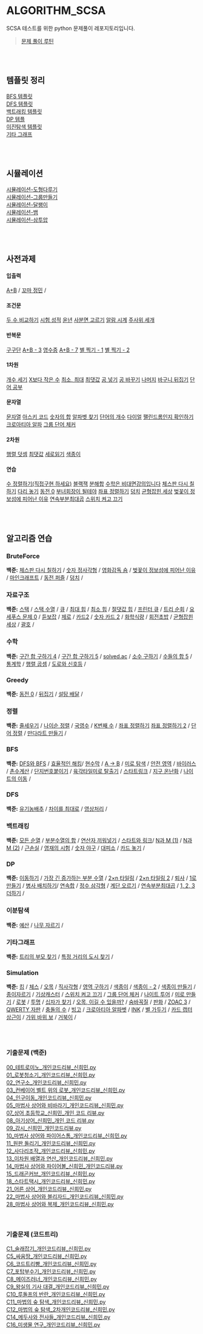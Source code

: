 # ALGORITHM_SCSA
SCSA 테스트를 위한 python 문제풀이 레포지토리입니다. 

> [문제 풀이 루틴](https://github.com/Vida0822/ALGORITHM_SCSA/wiki/%EB%AC%B8%EC%A0%9C-%ED%92%80%EC%9D%B4-%EB%A3%A8%ED%8B%B4-(%EC%8B%9C%EB%AE%AC%EB%A0%88%EC%9D%B4%EC%85%98)) 

<br><br> 

## 템플릿 정리 
[BFS 템플릿](https://github.com/Vida0822/ALGORITHM_SCSA/wiki/%5B%EC%9C%A0%ED%98%95%5D-BFS-%ED%83%AC%ED%94%8C%EB%A6%BF)   <br> 
[DFS 템플릿](https://github.com/Vida0822/ALGORITHM_SCSA/wiki/%5B%EC%9C%A0%ED%98%95%5D-DFS-%ED%85%9C%ED%94%8C%EB%A6%BF-(Recursive-Stack))   <br>
[백트래킹 템플릿](https://github.com/Vida0822/ALGORITHM_SCSA/wiki/%5B%EC%9C%A0%ED%98%95%5D-%EB%B0%B1%ED%8A%B8%EB%9E%98%ED%82%B9-(Back%E2%80%90Tracking)) <br>
[DP 템플](https://github.com/Vida0822/ALGORITHM_SCSA/wiki/%5B%EC%9C%A0%ED%98%95%5D-DP-%ED%83%AC%ED%94%8C%EB%A6%BF) <br>
[이진탐색 템플릿](https://github.com/Vida0822/ALGORITHM_SCSA/wiki/%5B%EC%9C%A0%ED%98%95%5D-%EC%9D%B4%EC%A7%84%ED%83%90%EC%83%89-%ED%85%9C%ED%94%8C%EB%A6%BF) <br>
[기타 그래프](https://github.com/Vida0822/ALGORITHM_SCSA/wiki/%5B%EC%9C%A0%ED%98%95%5D-%EA%B8%B0%ED%83%80-%EA%B7%B8%EB%9E%98%ED%94%84)  <br> 

<br><br> 

## 시뮬레이션 
[시뮬레이션-도형다루기](https://github.com/Vida0822/ALGORITHM_SCSA/wiki/%5B%EC%9C%A0%ED%98%95%5D-%EB%8F%84%ED%98%95-%EB%8B%A4%EB%A3%A8%EA%B8%B0) <br> 
[시뮬레이션-그룹만들기](https://github.com/Vida0822/ALGORITHM_SCSA/wiki/%5B%EC%8B%9C%EB%AE%AC%EB%A0%88%EC%9D%B4%EC%85%98%5D-%EA%B7%B8%EB%A3%B9-%EB%A7%8C%EB%93%A4%EA%B8%B0) <br>
[시뮬레이션-달팽이](https://github.com/Vida0822/ALGORITHM_SCSA/wiki/%5B%EC%8B%9C%EB%AE%AC%EB%A0%88%EC%9D%B4%EC%85%98%5D-%EB%8B%AC%ED%8C%BD%EC%9D%B4)  <br>
[시뮬레이션-뱀](https://github.com/Vida0822/ALGORITHM_SCSA/wiki/%5B%EC%8B%9C%EB%AE%AC%EB%A0%88%EC%9D%B4%EC%85%98%5D-%EB%B1%80)  <br>
[시뮬레이션-삼투압](https://github.com/Vida0822/ALGORITHM_SCSA/wiki/%5B%EC%8B%9C%EB%AE%AC%EB%A0%88%EC%9D%B4%EC%85%98%5D-%EC%82%BC%ED%88%AC%EC%95%95) <br>

<br><br> 


## 사전과제
#### 입출력
[A+B](https://github.com/Vida0822/Programmers/tree/main/백준/Bronze/1000. A＋B) / 
[꼬마 정민](https://github.com/Vida0822/Programmers/tree/main/백준/Bronze/11382. 꼬마 정민) / 
 

#### 조건문
[두 수 비교하기](https://github.com/Vida0822/Programmers/tree/main/백준/Bronze/1330. 두 수 비교하기)
 [시험 성적](https://github.com/Vida0822/Programmers/tree/main/백준/Bronze/9498. 시험 성적)
[윤년](https://github.com/Vida0822/Programmers/tree/main/백준/Bronze/2753. 윤년)
[사분면 고르기](https://github.com/Vida0822/Programmers/tree/main/백준/Bronze/14681. 사분면 고르기)
[알람 시계](https://github.com/Vida0822/Programmers/tree/main/백준/Bronze/2884. 알람 시계)
 [주사위 세개](https://github.com/Vida0822/Programmers/tree/main/백준/Bronze/2480. 주사위 세개)
  
#### 반복문
[구구단](https://github.com/Vida0822/Programmers/tree/main/백준/Bronze/2739. 구구단)
 [A+B - 3](https://github.com/Vida0822/Programmers/tree/main/백준/Bronze/10950. A＋B － 3)
 [영수증](https://github.com/Vida0822/Programmers/tree/main/백준/Bronze/25304. 영수증)
 [A+B - 7](https://github.com/Vida0822/Programmers/tree/main/백준/Bronze/11021. A＋B － 7)
 [별 찍기 - 1](https://github.com/Vida0822/Programmers/tree/main/백준/Bronze/2438. 별 찍기 － 1)
 [별 찍기 - 2](https://github.com/Vida0822/Programmers/tree/main/백준/Bronze/2439. 별 찍기 － 2)
  
 
#### 1차원 
[개수 세기](https://github.com/Vida0822/Programmers/tree/main/백준/Bronze/10807. 개수 세기)
 [X보다 작은 수](https://github.com/Vida0822/Programmers/tree/main/백준/Bronze/10871. X보다 작은 수)
 [최소, 최대](https://github.com/Vida0822/Programmers/tree/main/백준/Bronze/10818. 최소， 최대)
 [최댓값](https://github.com/Vida0822/Programmers/tree/main/백준/Bronze/2562. 최댓값)
 [공 넣기](https://github.com/Vida0822/Programmers/tree/main/백준/Bronze/10810. 공 넣기)
 [공 바꾸기](https://github.com/Vida0822/Programmers/tree/main/백준/Bronze/10813. 공 바꾸기)
 [나머지](https://github.com/Vida0822/Programmers/tree/main/백준/Bronze/3052. 나머지)
 [바구니 뒤집기](https://github.com/Vida0822/Programmers/tree/main/백준/Bronze/10811. 바구니 뒤집기)
 [단어 공부](https://github.com/Vida0822/Programmers/tree/main/백준/Bronze/1157. 단어 공부)
  
 
#### 문자열
[문자열](https://github.com/Vida0822/Programmers/tree/main/백준/Bronze/9086. 문자열)
 [아스키 코드](https://github.com/Vida0822/Programmers/tree/main/백준/Bronze/11654. 아스키 코드)
 [숫자의 합](https://github.com/Vida0822/Programmers/tree/main/백준/Bronze/11720. 숫자의 합)
 [알파벳 찾기](https://github.com/Vida0822/Programmers/tree/main/백준/Bronze/10809. 알파벳 찾기)
 [단어의 개수](https://github.com/Vida0822/Programmers/tree/main/백준/Bronze/1152. 단어의 개수)
 [다이얼](https://github.com/Vida0822/Programmers/tree/main/백준/Bronze/5622. 다이얼)
 [팰린드롬인지 확인하기](https://github.com/Vida0822/Programmers/tree/main/백준/Bronze/10988. 팰린드롬인지 확인하기)
 [크로아티아 알파](https://github.com/Vida0822/Programmers/tree/main/백준/Silver/2941. 크로아티아 알파벳)
 [그룹 단어 체커](https://github.com/Vida0822/Programmers/tree/main/백준/Silver/1316. 그룹 단어 체커)
  
 
#### 2차원
[행렬 덧셈](https://github.com/Vida0822/Programmers/tree/main/백준/Bronze/2738. 행렬 덧셈)
 [최댓값](https://github.com/Vida0822/Programmers/tree/main/백준/Bronze/2566. 최댓값)
 [세로읽기](https://github.com/Vida0822/Programmers/tree/main/백준/Bronze/10798. 세로읽기)
 [색종이](https://github.com/Vida0822/Programmers/tree/main/백준/Silver/2563. 색종이)
 

#### 연습
[수 정렬하기(직접구현 하세요)](https://github.com/Vida0822/Programmers/tree/main/백준/Bronze/2750. 수 정렬하기)
 [블랙잭](https://github.com/Vida0822/Programmers/tree/main/백준/Bronze/2798. 블랙잭)
 [분해합](https://github.com/Vida0822/Programmers/tree/main/백준/Bronze/2231. 분해합)
 [수학은 비대면강의입니다](https://github.com/Vida0822/Programmers/tree/main/백준/Bronze/19532. 수학은 비대면강의입니다)
 [체스판 다시 칠하기](https://github.com/Vida0822/Programmers/tree/main/백준/Silver/1018. 체스판 다시 칠하기)
 [다리 놓기](https://github.com/Vida0822/Programmers/tree/main/백준/Silver/1010. 다리 놓기)
 [동전 0](https://github.com/Vida0822/Programmers/tree/main/백준/Silver/11047. 동전 0)
 [부녀회장이 될테야](https://github.com/Vida0822/Programmers/tree/main/백준/Bronze/2775. 부녀회장이 될테야)
 [좌표 정렬하기](https://github.com/Vida0822/Programmers/tree/main/백준/Silver/11650. 좌표 정렬하기)
 [덩치](https://github.com/Vida0822/Programmers/tree/main/백준/Silver/7568. 덩치)
 [균형잡힌 세상](https://github.com/Vida0822/Programmers/tree/main/백준/Silver/4949. 균형잡힌 세상)
 [벚꽃이 정보섬에 피어난 이유](https://github.com/Vida0822/Programmers/tree/main/백준/Silver/17127. 벚꽃이 정보섬에 피어난 이유)
 [연속부분최대곱](https://github.com/Vida0822/Programmers/tree/main/백준/Silver/2670. 연속부분최대곱) 
 [스위치 켜고 끄기](https://github.com/Vida0822/Programmers/tree/main/백준/Silver/1244. 스위치 켜고 끄기)
 

<br><br> 

## 알고리즘 연습
### BruteForce 
**백준:**
[체스판 다시 칠하기](https://github.com/Vida0822/Programmers/tree/8f7bb437bc8f3c3e6e1e028b65727e3101f35347/%EB%B0%B1%EC%A4%80/Silver/1018.%E2%80%85%EC%B2%B4%EC%8A%A4%ED%8C%90%E2%80%85%EB%8B%A4%EC%8B%9C%E2%80%85%EC%B9%A0%ED%95%98%EA%B8%B0) / 
[숫자 정사각형](https://github.com/Vida0822/Programmers/tree/8f7bb437bc8f3c3e6e1e028b65727e3101f35347/%EB%B0%B1%EC%A4%80/Silver/1051.%E2%80%85%EC%88%AB%EC%9E%90%E2%80%85%EC%A0%95%EC%82%AC%EA%B0%81%ED%98%95) / 
[영화감독 숌](https://github.com/Vida0822/Programmers/tree/8f7bb437bc8f3c3e6e1e028b65727e3101f35347/%EB%B0%B1%EC%A4%80/Silver/1436.%E2%80%85%EC%98%81%ED%99%94%EA%B0%90%EB%8F%85%E2%80%85%EC%88%8C) / 
[벚꽃이 정보섬에 피어난 이유](https://github.com/Vida0822/Programmers/tree/8f7bb437bc8f3c3e6e1e028b65727e3101f35347/%EB%B0%B1%EC%A4%80/Silver/17127.%E2%80%85%EB%B2%9A%EA%BD%83%EC%9D%B4%E2%80%85%EC%A0%95%EB%B3%B4%EC%84%AC%EC%97%90%E2%80%85%ED%94%BC%EC%96%B4%EB%82%9C%E2%80%85%EC%9D%B4%EC%9C%A0) / 
[마인크래프트](https://github.com/Vida0822/Programmers/blob/8f7bb437bc8f3c3e6e1e028b65727e3101f35347/%EB%B0%B1%EC%A4%80/Silver/18111.%E2%80%85%EB%A7%88%EC%9D%B8%ED%81%AC%EB%9E%98%ED%94%84%ED%8A%B8/%EB%A7%88%EC%9D%B8%ED%81%AC%EB%9E%98%ED%94%84%ED%8A%B8.py) / 
[동전 퍼즐](https://github.com/Vida0822/Programmers/tree/8f7bb437bc8f3c3e6e1e028b65727e3101f35347/%EB%B0%B1%EC%A4%80/Silver/27921.%E2%80%85%EB%8F%99%EC%A0%84%E2%80%85%ED%8D%BC%EC%A6%90) / 
[덩치](https://github.com/Vida0822/Programmers/tree/8f7bb437bc8f3c3e6e1e028b65727e3101f35347/%EB%B0%B1%EC%A4%80/Silver/7568.%E2%80%85%EB%8D%A9%EC%B9%98) / 



### 자료구조 
**백준:**
[스택](https://github.com/Vida0822/Programmers/tree/8f7bb437bc8f3c3e6e1e028b65727e3101f35347/%EB%B0%B1%EC%A4%80/Silver/10828.%E2%80%85%EC%8A%A4%ED%83%9D) / 
[스택 수열](https://github.com/Vida0822/Programmers/tree/8f7bb437bc8f3c3e6e1e028b65727e3101f35347/%EB%B0%B1%EC%A4%80/Silver/1874.%E2%80%85%EC%8A%A4%ED%83%9D%E2%80%85%EC%88%98%EC%97%B4) / 
[큐](https://github.com/Vida0822/Programmers/tree/8f7bb437bc8f3c3e6e1e028b65727e3101f35347/%EB%B0%B1%EC%A4%80/Silver/10845.%E2%80%85%ED%81%90) / 
[최대 힙](https://github.com/Vida0822/Programmers/tree/8f7bb437bc8f3c3e6e1e028b65727e3101f35347/%EB%B0%B1%EC%A4%80/Silver/11279.%E2%80%85%EC%B5%9C%EB%8C%80%E2%80%85%ED%9E%99) / 
[최소 힙](https://github.com/Vida0822/Programmers/tree/8f7bb437bc8f3c3e6e1e028b65727e3101f35347/%EB%B0%B1%EC%A4%80/Silver/1927.%E2%80%85%EC%B5%9C%EC%86%8C%E2%80%85%ED%9E%99) / 
[절댓값 힙](https://github.com/Vida0822/Programmers/tree/8f7bb437bc8f3c3e6e1e028b65727e3101f35347/%EB%B0%B1%EC%A4%80/Silver/11286.%E2%80%85%EC%A0%88%EB%8C%93%EA%B0%92%E2%80%85%ED%9E%99) / 
[프린터 큐](https://github.com/Vida0822/Programmers/tree/8f7bb437bc8f3c3e6e1e028b65727e3101f35347/%EB%B0%B1%EC%A4%80/Silver/1966.%E2%80%85%ED%94%84%EB%A6%B0%ED%84%B0%E2%80%85%ED%81%90) / 
[트리 순회](https://github.com/Vida0822/Programmers/tree/8f7bb437bc8f3c3e6e1e028b65727e3101f35347/%EB%B0%B1%EC%A4%80/Silver/1991.%E2%80%85%ED%8A%B8%EB%A6%AC%E2%80%85%EC%88%9C%ED%9A%8C) / 
[요세푸스 문제 0](https://github.com/Vida0822/Programmers/tree/8f7bb437bc8f3c3e6e1e028b65727e3101f35347/%EB%B0%B1%EC%A4%80/Silver/11866.%E2%80%85%EC%9A%94%EC%84%B8%ED%91%B8%EC%8A%A4%E2%80%85%EB%AC%B8%EC%A0%9C%E2%80%850) / 
[듣보잡](https://github.com/Vida0822/Programmers/tree/8f7bb437bc8f3c3e6e1e028b65727e3101f35347/%EB%B0%B1%EC%A4%80/Silver/1764.%E2%80%85%EB%93%A3%EB%B3%B4%EC%9E%A1) / 
[제로](https://github.com/Vida0822/Programmers/tree/8f7bb437bc8f3c3e6e1e028b65727e3101f35347/%EB%B0%B1%EC%A4%80/Silver/10773.%E2%80%85%EC%A0%9C%EB%A1%9C) / 
[카드2](https://github.com/Vida0822/Programmers/tree/8f7bb437bc8f3c3e6e1e028b65727e3101f35347/%EB%B0%B1%EC%A4%80/Silver/2164.%E2%80%85%EC%B9%B4%EB%93%9C2) / 
[숫자 카드 2](https://github.com/Vida0822/Programmers/tree/8f7bb437bc8f3c3e6e1e028b65727e3101f35347/%EB%B0%B1%EC%A4%80/Silver/10816.%E2%80%85%EC%88%AB%EC%9E%90%E2%80%85%EC%B9%B4%EB%93%9C%E2%80%852) / 
[화학식량](https://github.com/Vida0822/Programmers/tree/8f7bb437bc8f3c3e6e1e028b65727e3101f35347/%EB%B0%B1%EC%A4%80/Silver/2257.%E2%80%85%ED%99%94%ED%95%99%EC%8B%9D%EB%9F%89) / 
[회전초밥](https://github.com/Vida0822/Programmers/tree/8f7bb437bc8f3c3e6e1e028b65727e3101f35347/%EB%B0%B1%EC%A4%80/Silver/28107.%E2%80%85%ED%9A%8C%EC%A0%84%EC%B4%88%EB%B0%A5) / 
[균형잡힌 세상](https://github.com/Vida0822/Programmers/tree/8f7bb437bc8f3c3e6e1e028b65727e3101f35347/%EB%B0%B1%EC%A4%80/Silver/4949.%E2%80%85%EA%B7%A0%ED%98%95%EC%9E%A1%ED%9E%8C%E2%80%85%EC%84%B8%EC%83%81) / 
[괄호](https://github.com/Vida0822/Programmers/tree/8f7bb437bc8f3c3e6e1e028b65727e3101f35347/%EB%B0%B1%EC%A4%80/Silver/9012.%E2%80%85%EA%B4%84%ED%98%B8) / 




### 수학
**백준:**
[구간 합 구하기 4](https://github.com/Vida0822/Programmers/tree/8f7bb437bc8f3c3e6e1e028b65727e3101f35347/%EB%B0%B1%EC%A4%80/Silver/11659.%E2%80%85%EA%B5%AC%EA%B0%84%E2%80%85%ED%95%A9%E2%80%85%EA%B5%AC%ED%95%98%EA%B8%B0%E2%80%854) / 
[구간 합 구하기 5](https://github.com/Vida0822/Programmers/tree/8f7bb437bc8f3c3e6e1e028b65727e3101f35347/%EB%B0%B1%EC%A4%80/Silver/11660.%E2%80%85%EA%B5%AC%EA%B0%84%E2%80%85%ED%95%A9%E2%80%85%EA%B5%AC%ED%95%98%EA%B8%B0%E2%80%855) / 
[solved.ac](https://github.com/Vida0822/Programmers/tree/8f7bb437bc8f3c3e6e1e028b65727e3101f35347/%EB%B0%B1%EC%A4%80/Silver/18110.%E2%80%85solved%EF%BC%8Eac) / 
[소수 구하기](https://github.com/Vida0822/Programmers/tree/8f7bb437bc8f3c3e6e1e028b65727e3101f35347/%EB%B0%B1%EC%A4%80/Silver/1929.%E2%80%85%EC%86%8C%EC%88%98%E2%80%85%EA%B5%AC%ED%95%98%EA%B8%B0) / 
[수들의 합 5](https://github.com/Vida0822/Programmers/tree/8f7bb437bc8f3c3e6e1e028b65727e3101f35347/%EB%B0%B1%EC%A4%80/Silver/2018.%E2%80%85%EC%88%98%EB%93%A4%EC%9D%98%E2%80%85%ED%95%A9%E2%80%855) / 
[통계학](https://github.com/Vida0822/Programmers/tree/8f7bb437bc8f3c3e6e1e028b65727e3101f35347/%EB%B0%B1%EC%A4%80/Silver/2108.%E2%80%85%ED%86%B5%EA%B3%84%ED%95%99) / 
[행렬 곱셈](https://github.com/Vida0822/Programmers/tree/8f7bb437bc8f3c3e6e1e028b65727e3101f35347/%EB%B0%B1%EC%A4%80/Silver/2740.%E2%80%85%ED%96%89%EB%A0%AC%E2%80%85%EA%B3%B1%EC%85%88) / 
[도로와 신호등](https://github.com/Vida0822/Programmers/tree/8f7bb437bc8f3c3e6e1e028b65727e3101f35347/%EB%B0%B1%EC%A4%80/Silver/2980.%E2%80%85%EB%8F%84%EB%A1%9C%EC%99%80%E2%80%85%EC%8B%A0%ED%98%B8%EB%93%B1) / 


### Greedy 
**백준:**
[동전 0](https://github.com/Vida0822/Programmers/tree/8f7bb437bc8f3c3e6e1e028b65727e3101f35347/%EB%B0%B1%EC%A4%80/Silver/11047.%E2%80%85%EB%8F%99%EC%A0%84%E2%80%850) / 
[뒤집기](https://github.com/Vida0822/Programmers/tree/8f7bb437bc8f3c3e6e1e028b65727e3101f35347/%EB%B0%B1%EC%A4%80/Silver/1439.%E2%80%85%EB%92%A4%EC%A7%91%EA%B8%B0) / 
[설탕 배달](https://github.com/Vida0822/Programmers/tree/8f7bb437bc8f3c3e6e1e028b65727e3101f35347/%EB%B0%B1%EC%A4%80/Silver/2839.%E2%80%85%EC%84%A4%ED%83%95%E2%80%85%EB%B0%B0%EB%8B%AC) / 



### 정렬
**백준:**
[줄세우기](https://github.com/Vida0822/Programmers/tree/8f7bb437bc8f3c3e6e1e028b65727e3101f35347/%EB%B0%B1%EC%A4%80/Silver/10431.%E2%80%85%EC%A4%84%EC%84%B8%EC%9A%B0%EA%B8%B0) / 
[나이순 정렬](https://github.com/Vida0822/Programmers/tree/8f7bb437bc8f3c3e6e1e028b65727e3101f35347/%EB%B0%B1%EC%A4%80/Silver/10814.%E2%80%85%EB%82%98%EC%9D%B4%EC%88%9C%E2%80%85%EC%A0%95%EB%A0%AC) / 
[국영수](https://github.com/Vida0822/Programmers/tree/8f7bb437bc8f3c3e6e1e028b65727e3101f35347/%EB%B0%B1%EC%A4%80/Silver/10825.%E2%80%85%EA%B5%AD%EC%98%81%EC%88%98) / 
[K번째 수](https://github.com/Vida0822/Programmers/tree/8f7bb437bc8f3c3e6e1e028b65727e3101f35347/%EB%B0%B1%EC%A4%80/Silver/11004.%E2%80%85K%EB%B2%88%EC%A7%B8%E2%80%85%EC%88%98) / 
[좌표 정렬하기](https://github.com/Vida0822/Programmers/tree/8f7bb437bc8f3c3e6e1e028b65727e3101f35347/%EB%B0%B1%EC%A4%80/Silver/11650.%E2%80%85%EC%A2%8C%ED%91%9C%E2%80%85%EC%A0%95%EB%A0%AC%ED%95%98%EA%B8%B0)
[좌표 정렬하기 2](https://github.com/Vida0822/Programmers/tree/8f7bb437bc8f3c3e6e1e028b65727e3101f35347/%EB%B0%B1%EC%A4%80/Silver/11651.%E2%80%85%EC%A2%8C%ED%91%9C%E2%80%85%EC%A0%95%EB%A0%AC%ED%95%98%EA%B8%B0%E2%80%852) / 
[단어 정렬](https://github.com/Vida0822/Programmers/tree/8f7bb437bc8f3c3e6e1e028b65727e3101f35347/%EB%B0%B1%EC%A4%80/Silver/1181.%E2%80%85%EB%8B%A8%EC%96%B4%E2%80%85%EC%A0%95%EB%A0%AC) / 
[만다라트 만들기](https://github.com/Vida0822/Programmers/tree/8f7bb437bc8f3c3e6e1e028b65727e3101f35347/%EB%B0%B1%EC%A4%80/Silver/27495.%E2%80%85%EB%A7%8C%EB%8B%A4%EB%9D%BC%ED%8A%B8%E2%80%85%EB%A7%8C%EB%93%A4%EA%B8%B0) / 



### BFS 
**백준:**
[DFS와 BFS](https://github.com/Vida0822/Programmers/tree/8f7bb437bc8f3c3e6e1e028b65727e3101f35347/%EB%B0%B1%EC%A4%80/Silver/1260.%E2%80%85DFS%EC%99%80%E2%80%85BFS) / 
[효율적인 해킹](https://github.com/Vida0822/Programmers/tree/8f7bb437bc8f3c3e6e1e028b65727e3101f35347/%EB%B0%B1%EC%A4%80/Silver/1325.%E2%80%85%ED%9A%A8%EC%9C%A8%EC%A0%81%EC%9D%B8%E2%80%85%ED%95%B4%ED%82%B9)/
[현수막](https://github.com/Vida0822/Programmers/blob/8f7bb437bc8f3c3e6e1e028b65727e3101f35347/%EB%B0%B1%EC%A4%80/Silver/14716.%E2%80%85%ED%98%84%EC%88%98%EB%A7%89/%ED%98%84%EC%88%98%EB%A7%89.py) / 
[A → B](https://github.com/Vida0822/Programmers/tree/8f7bb437bc8f3c3e6e1e028b65727e3101f35347/%EB%B0%B1%EC%A4%80/Silver/16953.%E2%80%85A%E2%80%85%E2%86%92%E2%80%85B) / 
[미로 탐색](https://github.com/Vida0822/Programmers/tree/8f7bb437bc8f3c3e6e1e028b65727e3101f35347/%EB%B0%B1%EC%A4%80/Silver/2178.%E2%80%85%EB%AF%B8%EB%A1%9C%E2%80%85%ED%83%90%EC%83%89) / 
[안전 영역](https://github.com/Vida0822/Programmers/tree/8f7bb437bc8f3c3e6e1e028b65727e3101f35347/%EB%B0%B1%EC%A4%80/Silver/2468.%E2%80%85%EC%95%88%EC%A0%84%E2%80%85%EC%98%81%EC%97%AD) / 
[바이러스](https://github.com/Vida0822/Programmers/tree/8f7bb437bc8f3c3e6e1e028b65727e3101f35347/%EB%B0%B1%EC%A4%80/Silver/2606.%E2%80%85%EB%B0%94%EC%9D%B4%EB%9F%AC%EC%8A%A4) / 
[촌수계산](https://github.com/Vida0822/Programmers/tree/8f7bb437bc8f3c3e6e1e028b65727e3101f35347/%EB%B0%B1%EC%A4%80/Silver/2644.%E2%80%85%EC%B4%8C%EC%88%98%EA%B3%84%EC%82%B0) / 
[단지번호붙이기](https://github.com/Vida0822/Programmers/tree/8f7bb437bc8f3c3e6e1e028b65727e3101f35347/%EB%B0%B1%EC%A4%80/Silver/2667.%E2%80%85%EB%8B%A8%EC%A7%80%EB%B2%88%ED%98%B8%EB%B6%99%EC%9D%B4%EA%B8%B0) / 
[육각타일미로 탈출기](https://github.com/Vida0822/Programmers/blob/8f7bb437bc8f3c3e6e1e028b65727e3101f35347/%EB%B0%B1%EC%A4%80/Silver/31564.%E2%80%85%EC%9C%A1%EA%B0%81%ED%83%80%EC%9D%BC%EB%AF%B8%EB%A1%9C%E2%80%85%ED%83%88%EC%B6%9C%EA%B8%B0/%EC%9C%A1%EA%B0%81%ED%83%80%EC%9D%BC%EB%AF%B8%EB%A1%9C%E2%80%85%ED%83%88%EC%B6%9C%EA%B8%B0.py) / 
[스타트링크](https://github.com/Vida0822/Programmers/tree/8f7bb437bc8f3c3e6e1e028b65727e3101f35347/%EB%B0%B1%EC%A4%80/Silver/5014.%E2%80%85%EC%8A%A4%ED%83%80%ED%8A%B8%EB%A7%81%ED%81%AC) / 
[지구 온난화](https://github.com/Vida0822/Programmers/tree/8f7bb437bc8f3c3e6e1e028b65727e3101f35347/%EB%B0%B1%EC%A4%80/Silver/5212.%E2%80%85%EC%A7%80%EA%B5%AC%E2%80%85%EC%98%A8%EB%82%9C%ED%99%94) / 
[나이트의 이동](https://github.com/Vida0822/Programmers/tree/8f7bb437bc8f3c3e6e1e028b65727e3101f35347/%EB%B0%B1%EC%A4%80/Silver/7562.%E2%80%85%EB%82%98%EC%9D%B4%ED%8A%B8%EC%9D%98%E2%80%85%EC%9D%B4%EB%8F%99) / 



### DFS 
**백준:**
[유기농배추](https://github.com/Vida0822/Programmers/tree/8f7bb437bc8f3c3e6e1e028b65727e3101f35347/%EB%B0%B1%EC%A4%80/Silver/1012.%E2%80%85%EC%9C%A0%EA%B8%B0%EB%86%8D%E2%80%85%EB%B0%B0%EC%B6%94) / 
[차이를 최대로](https://github.com/Vida0822/Programmers/tree/8f7bb437bc8f3c3e6e1e028b65727e3101f35347/%EB%B0%B1%EC%A4%80/Silver/10819.%E2%80%85%EC%B0%A8%EC%9D%B4%EB%A5%BC%E2%80%85%EC%B5%9C%EB%8C%80%EB%A1%9C ) /
[영상처리](https://github.com/Vida0822/Programmers/tree/8f7bb437bc8f3c3e6e1e028b65727e3101f35347/%EB%B0%B1%EC%A4%80/Silver/21938.%E2%80%85%EC%98%81%EC%83%81%EC%B2%98%EB%A6%AC) / 


### 백트래킹 
**백준:**
[모든 순열](https://github.com/Vida0822/Programmers/tree/8f7bb437bc8f3c3e6e1e028b65727e3101f35347/%EB%B0%B1%EC%A4%80/Silver/10974.%E2%80%85%EB%AA%A8%EB%93%A0%E2%80%85%EC%88%9C%EC%97%B4) / 
[부분수열의 합](https://github.com/Vida0822/Programmers/tree/8f7bb437bc8f3c3e6e1e028b65727e3101f35347/%EB%B0%B1%EC%A4%80/Silver/1182.%E2%80%85%EB%B6%80%EB%B6%84%EC%88%98%EC%97%B4%EC%9D%98%E2%80%85%ED%95%A9) / 
[연산자 끼워넣기](https://github.com/Vida0822/Programmers/tree/8f7bb437bc8f3c3e6e1e028b65727e3101f35347/%EB%B0%B1%EC%A4%80/Silver/14888.%E2%80%85%EC%97%B0%EC%82%B0%EC%9E%90%E2%80%85%EB%81%BC%EC%9B%8C%EB%84%A3%EA%B8%B0) / 
[스타트와 링크](https://github.com/Vida0822/Programmers/tree/8f7bb437bc8f3c3e6e1e028b65727e3101f35347/%EB%B0%B1%EC%A4%80/Silver/14889.%E2%80%85%EC%8A%A4%ED%83%80%ED%8A%B8%EC%99%80%E2%80%85%EB%A7%81%ED%81%AC)/ 
[N과 M (1)](https://github.com/Vida0822/Programmers/tree/8f7bb437bc8f3c3e6e1e028b65727e3101f35347/%EB%B0%B1%EC%A4%80/Silver/15649.%E2%80%85N%EA%B3%BC%E2%80%85M%E2%80%85%EF%BC%881%EF%BC%89) / 
[N과 M (2)](https://github.com/Vida0822/Programmers/tree/8f7bb437bc8f3c3e6e1e028b65727e3101f35347/%EB%B0%B1%EC%A4%80/Silver/15650.%E2%80%85N%EA%B3%BC%E2%80%85M%E2%80%85%EF%BC%882%EF%BC%89) / 
[근손실](https://github.com/Vida0822/Programmers/tree/8f7bb437bc8f3c3e6e1e028b65727e3101f35347/%EB%B0%B1%EC%A4%80/Silver/18429.%E2%80%85%EA%B7%BC%EC%86%90%EC%8B%A4) / 
[영재의 시험](https://github.com/Vida0822/Programmers/tree/8f7bb437bc8f3c3e6e1e028b65727e3101f35347/%EB%B0%B1%EC%A4%80/Silver/19949.%E2%80%85%EC%98%81%EC%9E%AC%EC%9D%98%E2%80%85%EC%8B%9C%ED%97%98) / 
[숫자 야구](https://github.com/Vida0822/Programmers/tree/8f7bb437bc8f3c3e6e1e028b65727e3101f35347/%EB%B0%B1%EC%A4%80/Silver/2503.%E2%80%85%EC%88%AB%EC%9E%90%E2%80%85%EC%95%BC%EA%B5%AC) / 
[대피소](https://github.com/Vida0822/Programmers/tree/8f7bb437bc8f3c3e6e1e028b65727e3101f35347/%EB%B0%B1%EC%A4%80/Silver/28215.%E2%80%85%EB%8C%80%ED%94%BC%EC%86%8C) / 
[카드 놓기](https://github.com/Vida0822/Programmers/tree/8f7bb437bc8f3c3e6e1e028b65727e3101f35347/%EB%B0%B1%EC%A4%80/Silver/5568.%E2%80%85%EC%B9%B4%EB%93%9C%E2%80%85%EB%86%93%EA%B8%B0) / 




### DP 
**백준:**
[이동하기](https://github.com/Vida0822/Programmers/tree/8f7bb437bc8f3c3e6e1e028b65727e3101f35347/%EB%B0%B1%EC%A4%80/Silver/11048.%E2%80%85%EC%9D%B4%EB%8F%99%ED%95%98%EA%B8%B0) / 
[가장 긴 증가하는 부분 수열](https://github.com/Vida0822/Programmers/tree/8f7bb437bc8f3c3e6e1e028b65727e3101f35347/%EB%B0%B1%EC%A4%80/Silver/11053.%E2%80%85%EA%B0%80%EC%9E%A5%E2%80%85%EA%B8%B4%E2%80%85%EC%A6%9D%EA%B0%80%ED%95%98%EB%8A%94%E2%80%85%EB%B6%80%EB%B6%84%E2%80%85%EC%88%98%EC%97%B4) / 
[2×n 타일링](https://github.com/Vida0822/Programmers/tree/8f7bb437bc8f3c3e6e1e028b65727e3101f35347/%EB%B0%B1%EC%A4%80/Silver/11726.%E2%80%852%C3%97n%E2%80%85%ED%83%80%EC%9D%BC%EB%A7%81) / 
[2×n 타일링 2](https://github.com/Vida0822/Programmers/tree/8f7bb437bc8f3c3e6e1e028b65727e3101f35347/%EB%B0%B1%EC%A4%80/Silver/11727.%E2%80%852%C3%97n%E2%80%85%ED%83%80%EC%9D%BC%EB%A7%81%E2%80%852) / 
[퇴사](https://github.com/Vida0822/Programmers/tree/8f7bb437bc8f3c3e6e1e028b65727e3101f35347/%EB%B0%B1%EC%A4%80/Silver/14501.%E2%80%85%ED%87%B4%EC%82%AC) / 
[1로 만들기](https://github.com/Vida0822/Programmers/tree/8f7bb437bc8f3c3e6e1e028b65727e3101f35347/%EB%B0%B1%EC%A4%80/Silver/1463.%E2%80%851%EB%A1%9C%E2%80%85%EB%A7%8C%EB%93%A4%EA%B8%B0) / 
[병사 배치하기](https://github.com/Vida0822/Programmers/tree/8f7bb437bc8f3c3e6e1e028b65727e3101f35347/%EB%B0%B1%EC%A4%80/Silver/18353.%E2%80%85%EB%B3%91%EC%82%AC%E2%80%85%EB%B0%B0%EC%B9%98%ED%95%98%EA%B8%B0)/ 
[연속합](https://github.com/Vida0822/Programmers/tree/8f7bb437bc8f3c3e6e1e028b65727e3101f35347/%EB%B0%B1%EC%A4%80/Silver/1912.%E2%80%85%EC%97%B0%EC%86%8D%ED%95%A9) / 
[정수 삼각형](https://github.com/Vida0822/Programmers/tree/8f7bb437bc8f3c3e6e1e028b65727e3101f35347/%EB%B0%B1%EC%A4%80/Silver/1932.%E2%80%85%EC%A0%95%EC%88%98%E2%80%85%EC%82%BC%EA%B0%81%ED%98%95) / 
[계단 오르기](https://github.com/Vida0822/Programmers/tree/8f7bb437bc8f3c3e6e1e028b65727e3101f35347/%EB%B0%B1%EC%A4%80/Silver/2579.%E2%80%85%EA%B3%84%EB%8B%A8%E2%80%85%EC%98%A4%EB%A5%B4%EA%B8%B0) / 
[연속부분최대곱](https://github.com/Vida0822/Programmers/tree/8f7bb437bc8f3c3e6e1e028b65727e3101f35347/%EB%B0%B1%EC%A4%80/Silver/2670.%E2%80%85%EC%97%B0%EC%86%8D%EB%B6%80%EB%B6%84%EC%B5%9C%EB%8C%80%EA%B3%B1) / 
[1, 2, 3 더하기](https://github.com/Vida0822/Programmers/tree/8f7bb437bc8f3c3e6e1e028b65727e3101f35347/%EB%B0%B1%EC%A4%80/Silver/9095.%E2%80%851%EF%BC%8C%E2%80%852%EF%BC%8C%E2%80%853%E2%80%85%EB%8D%94%ED%95%98%EA%B8%B0) / 


### 이분탐색
**백준:**
[예산](https://github.com/Vida0822/Programmers/tree/8f7bb437bc8f3c3e6e1e028b65727e3101f35347/%EB%B0%B1%EC%A4%80/Silver/2512.%E2%80%85%EC%98%88%EC%82%B0) / 
[나무 자르기](https://github.com/Vida0822/Programmers/tree/8f7bb437bc8f3c3e6e1e028b65727e3101f35347/%EB%B0%B1%EC%A4%80/Silver/2805.%E2%80%85%EB%82%98%EB%AC%B4%E2%80%85%EC%9E%90%EB%A5%B4%EA%B8%B0) / 





### 기타그래프 
**백준:**
[트리의 부모 찾기](https://github.com/Vida0822/Programmers/tree/8f7bb437bc8f3c3e6e1e028b65727e3101f35347/%EB%B0%B1%EC%A4%80/Silver/11725.%E2%80%85%ED%8A%B8%EB%A6%AC%EC%9D%98%E2%80%85%EB%B6%80%EB%AA%A8%E2%80%85%EC%B0%BE%EA%B8%B0) / 
[특정 거리의 도시 찾기](https://github.com/Vida0822/Programmers/tree/8f7bb437bc8f3c3e6e1e028b65727e3101f35347/%EB%B0%B1%EC%A4%80/Silver/18352.%E2%80%85%ED%8A%B9%EC%A0%95%E2%80%85%EA%B1%B0%EB%A6%AC%EC%9D%98%E2%80%85%EB%8F%84%EC%8B%9C%E2%80%85%EC%B0%BE%EA%B8%B0) / 



### Simulation 
**백준:**
[킹](https://github.com/Vida0822/Programmers/tree/8f7bb437bc8f3c3e6e1e028b65727e3101f35347/%EB%B0%B1%EC%A4%80/Silver/1063.%E2%80%85%ED%82%B9) / 
[체스](https://github.com/Vida0822/Programmers/tree/8f7bb437bc8f3c3e6e1e028b65727e3101f35347/%EB%B0%B1%EC%A4%80/Silver/1986.%E2%80%85%EC%B2%B4%EC%8A%A4) / 
[오목](https://github.com/Vida0822/Programmers/tree/8f7bb437bc8f3c3e6e1e028b65727e3101f35347/%EB%B0%B1%EC%A4%80/Silver/2615.%E2%80%85%EC%98%A4%EB%AA%A9) / 
[직사각형](https://github.com/Vida0822/Programmers/tree/8f7bb437bc8f3c3e6e1e028b65727e3101f35347/%EB%B0%B1%EC%A4%80/Silver/2527.%E2%80%85%EC%A7%81%EC%82%AC%EA%B0%81%ED%98%95) / 
[영역 구하기](https://github.com/Vida0822/Programmers/tree/8f7bb437bc8f3c3e6e1e028b65727e3101f35347/%EB%B0%B1%EC%A4%80/Silver/2583.%E2%80%85%EC%98%81%EC%97%AD%E2%80%85%EA%B5%AC%ED%95%98%EA%B8%B0) / 
[색종이](https://github.com/Vida0822/Programmers/tree/8f7bb437bc8f3c3e6e1e028b65727e3101f35347/%EB%B0%B1%EC%A4%80/Silver/2563.%E2%80%85%EC%83%89%EC%A2%85%EC%9D%B4) / 
[색종이 - 2](https://github.com/Vida0822/Programmers/tree/8f7bb437bc8f3c3e6e1e028b65727e3101f35347/%EB%B0%B1%EC%A4%80/Silver/2567.%E2%80%85%EC%83%89%EC%A2%85%EC%9D%B4%E2%80%85%EF%BC%8D%E2%80%852) / 
[색종이 만들기](https://github.com/Vida0822/Programmers/tree/8f7bb437bc8f3c3e6e1e028b65727e3101f35347/%EB%B0%B1%EC%A4%80/Silver/2630.%E2%80%85%EC%83%89%EC%A2%85%EC%9D%B4%E2%80%85%EB%A7%8C%EB%93%A4%EA%B8%B0) / 
[종이자르기](https://github.com/Vida0822/Programmers/tree/8f7bb437bc8f3c3e6e1e028b65727e3101f35347/%EB%B0%B1%EC%A4%80/Silver/2628.%E2%80%85%EC%A2%85%EC%9D%B4%EC%9E%90%EB%A5%B4%EA%B8%B0) / 
[기상캐스터](https://github.com/Vida0822/Programmers/tree/8f7bb437bc8f3c3e6e1e028b65727e3101f35347/%EB%B0%B1%EC%A4%80/Silver/10709.%E2%80%85%EA%B8%B0%EC%83%81%EC%BA%90%EC%8A%A4%ED%84%B0) / 
[스위치 켜고 끄기](https://github.com/Vida0822/Programmers/tree/8f7bb437bc8f3c3e6e1e028b65727e3101f35347/%EB%B0%B1%EC%A4%80/Silver/1244.%E2%80%85%EC%8A%A4%EC%9C%84%EC%B9%98%E2%80%85%EC%BC%9C%EA%B3%A0%E2%80%85%EB%81%84%EA%B8%B0) /
[그룹 단어 체커](https://github.com/Vida0822/Programmers/tree/8f7bb437bc8f3c3e6e1e028b65727e3101f35347/%EB%B0%B1%EC%A4%80/Silver/1316.%E2%80%85%EA%B7%B8%EB%A3%B9%E2%80%85%EB%8B%A8%EC%96%B4%E2%80%85%EC%B2%B4%EC%BB%A4) / 
[나이트 투어](https://github.com/Vida0822/Programmers/tree/8f7bb437bc8f3c3e6e1e028b65727e3101f35347/%EB%B0%B1%EC%A4%80/Silver/1331.%E2%80%85%EB%82%98%EC%9D%B4%ED%8A%B8%E2%80%85%ED%88%AC%EC%96%B4) / 
[미로 만들기](https://github.com/Vida0822/Programmers/tree/8f7bb437bc8f3c3e6e1e028b65727e3101f35347/%EB%B0%B1%EC%A4%80/Silver/1347.%E2%80%85%EB%AF%B8%EB%A1%9C%E2%80%85%EB%A7%8C%EB%93%A4%EA%B8%B0) / 
[로봇](https://github.com/Vida0822/Programmers/tree/8f7bb437bc8f3c3e6e1e028b65727e3101f35347/%EB%B0%B1%EC%A4%80/Silver/13567.%E2%80%85%EB%A1%9C%EB%B4%87) / 
[투명](https://github.com/Vida0822/Programmers/tree/8f7bb437bc8f3c3e6e1e028b65727e3101f35347/%EB%B0%B1%EC%A4%80/Silver/1531.%E2%80%85%ED%88%AC%EB%AA%85) / 
[십자가 찾기](https://github.com/Vida0822/Programmers/tree/8f7bb437bc8f3c3e6e1e028b65727e3101f35347/%EB%B0%B1%EC%A4%80/Silver/16924.%E2%80%85%EC%8B%AD%EC%9E%90%EA%B0%80%E2%80%85%EC%B0%BE%EA%B8%B0) / 
[오목, 이길 수 있을까?](https://github.com/Vida0822/Programmers/tree/8f7bb437bc8f3c3e6e1e028b65727e3101f35347/%EB%B0%B1%EC%A4%80/Silver/16955.%E2%80%85%EC%98%A4%EB%AA%A9%EF%BC%8C%E2%80%85%EC%9D%B4%EA%B8%B8%E2%80%85%EC%88%98%E2%80%85%EC%9E%88%EC%9D%84%EA%B9%8C%EF%BC%9F) / 
[숨바꼭질](https://github.com/Vida0822/Programmers/tree/8f7bb437bc8f3c3e6e1e028b65727e3101f35347/%EB%B0%B1%EC%A4%80/Silver/1697.%E2%80%85%EC%88%A8%EB%B0%94%EA%BC%AD%EC%A7%88) / 
[판화](https://github.com/Vida0822/Programmers/tree/8f7bb437bc8f3c3e6e1e028b65727e3101f35347/%EB%B0%B1%EC%A4%80/Silver/1730.%E2%80%85%ED%8C%90%ED%99%94) / 
[ZOAC 3](https://github.com/Vida0822/Programmers/tree/8f7bb437bc8f3c3e6e1e028b65727e3101f35347/%EB%B0%B1%EC%A4%80/Silver/20436.%E2%80%85ZOAC%E2%80%853) / 
[QWERTY 자판](https://github.com/Vida0822/Programmers/tree/8f7bb437bc8f3c3e6e1e028b65727e3101f35347/%EB%B0%B1%EC%A4%80/Silver/20914.%E2%80%85QWERTY%E2%80%85%EC%9E%90%ED%8C%90) / 
[충돌의 수](https://github.com/Vida0822/Programmers/tree/8f7bb437bc8f3c3e6e1e028b65727e3101f35347/%EB%B0%B1%EC%A4%80/Silver/24468.%E2%80%85%EC%B6%A9%EB%8F%8C%EC%9D%98%E2%80%85%EC%88%98) / 
[빙고](https://github.com/Vida0822/Programmers/tree/8f7bb437bc8f3c3e6e1e028b65727e3101f35347/%EB%B0%B1%EC%A4%80/Silver/2578.%E2%80%85%EB%B9%99%EA%B3%A0) / 
[크로아티아 알파벳](https://github.com/Vida0822/Programmers/tree/8f7bb437bc8f3c3e6e1e028b65727e3101f35347/%EB%B0%B1%EC%A4%80/Silver/2941.%E2%80%85%ED%81%AC%EB%A1%9C%EC%95%84%ED%8B%B0%EC%95%84%E2%80%85%EC%95%8C%ED%8C%8C%EB%B2%B3) / 
[INK](https://github.com/Vida0822/Programmers/tree/8f7bb437bc8f3c3e6e1e028b65727e3101f35347/%EB%B0%B1%EC%A4%80/Silver/30036.%E2%80%85INK) / 
[별 가두기](https://github.com/Vida0822/Programmers/tree/8f7bb437bc8f3c3e6e1e028b65727e3101f35347/%EB%B0%B1%EC%A4%80/Silver/30679.%E2%80%85%EB%B3%84%E2%80%85%EA%B0%80%EB%91%90%EA%B8%B0) / 
[카드 캡터 상근이](https://github.com/Vida0822/Programmers/tree/8f7bb437bc8f3c3e6e1e028b65727e3101f35347/%EB%B0%B1%EC%A4%80/Silver/5587.%E2%80%85%EC%B9%B4%EB%93%9C%E2%80%85%EC%BA%A1%ED%84%B0%E2%80%85%EC%83%81%EA%B7%BC%EC%9D%B4) / 
[가위 바위 보](https://github.com/Vida0822/Programmers/tree/8f7bb437bc8f3c3e6e1e028b65727e3101f35347/%EB%B0%B1%EC%A4%80/Silver/8896.%E2%80%85%EA%B0%80%EC%9C%84%E2%80%85%EB%B0%94%EC%9C%84%E2%80%85%EB%B3%B4) / 
[거북이](https://github.com/Vida0822/Programmers/blob/8f7bb437bc8f3c3e6e1e028b65727e3101f35347/%EB%B0%B1%EC%A4%80/Silver/8911.%E2%80%85%EA%B1%B0%EB%B6%81%EC%9D%B4/%EA%B1%B0%EB%B6%81%EC%9D%B4.py) / 









<br><br> 

### 기출문제 (백준)
[00_테트로미노_개인코드리뷰_신희민.py](https://github.com/Vida0822/ALGORITHM_SCSA/blob/4d59d018b7f3f53177f10cd170f60f5540099d6f/00_%ED%85%8C%ED%8A%B8%EB%A1%9C%EB%AF%B8%EB%85%B8_%EA%B0%9C%EC%9D%B8%EC%BD%94%EB%93%9C%EB%A6%AC%EB%B7%B0_%EC%8B%A0%ED%9D%AC%EB%AF%BC.py)  <br> 
[01_로봇청소기_개인코드리뷰_신희민.py](https://github.com/Vida0822/ALGORITHM_SCSA/blob/4d59d018b7f3f53177f10cd170f60f5540099d6f/01_%EB%A1%9C%EB%B4%87%EC%B2%AD%EC%86%8C%EA%B8%B0_%EA%B0%9C%EC%9D%B8%EC%BD%94%EB%93%9C%EB%A6%AC%EB%B7%B0_%EC%8B%A0%ED%9D%AC%EB%AF%BC.py)  <br> 
[02_연구소_개인코드리뷰_신희민.py](https://github.com/Vida0822/ALGORITHM_SCSA/blob/5fa1e43838ea5b67dbc0d4c273ec83b19fdc8953/02_%EC%97%B0%EA%B5%AC%EC%86%8C_%EA%B0%9C%EC%9D%B8%EC%BD%94%EB%93%9C%EB%A6%AC%EB%B7%B0_%EC%8B%A0%ED%9D%AC%EB%AF%BC.py)  <br> 
[03_컨베이어 벨트 위의 로봇_개인코드리뷰_신희민.py](https://github.com/Vida0822/ALGORITHM_SCSA/blob/5fa1e43838ea5b67dbc0d4c273ec83b19fdc8953/03_%EC%BB%A8%EB%B2%A0%EC%9D%B4%EC%96%B4%20%EB%B2%A8%ED%8A%B8%20%EC%9C%84%EC%9D%98%20%EB%A1%9C%EB%B4%87_%EA%B0%9C%EC%9D%B8%EC%BD%94%EB%93%9C%EB%A6%AC%EB%B7%B0_%EC%8B%A0%ED%9D%AC%EB%AF%BC.py)  <br> 
[04_인구이동_개인코드리뷰_신희민.py](https://github.com/Vida0822/ALGORITHM_SCSA/blob/5fa1e43838ea5b67dbc0d4c273ec83b19fdc8953/04_%EC%9D%B8%EA%B5%AC%EC%9D%B4%EB%8F%99_%EA%B0%9C%EC%9D%B8%EC%BD%94%EB%93%9C%EB%A6%AC%EB%B7%B0_%EC%8B%A0%ED%9D%AC%EB%AF%BC.py)  <br> 
[05_마법사 상어와 비바라기_개인코드리뷰_신희민.py](https://github.com/Vida0822/ALGORITHM_SCSA/blob/5fa1e43838ea5b67dbc0d4c273ec83b19fdc8953/05_%EB%A7%88%EB%B2%95%EC%82%AC%20%EC%83%81%EC%96%B4%EC%99%80%20%EB%B9%84%EB%B0%94%EB%9D%BC%EA%B8%B0_%EA%B0%9C%EC%9D%B8%EC%BD%94%EB%93%9C%EB%A6%AC%EB%B7%B0_%EC%8B%A0%ED%9D%AC%EB%AF%BC.py)  <br> 
[07_상어 초등학교_신희민_개인 코드 리뷰.py](https://github.com/Vida0822/ALGORITHM_SCSA/blob/5fa1e43838ea5b67dbc0d4c273ec83b19fdc8953/07_%EC%83%81%EC%96%B4%20%EC%B4%88%EB%93%B1%ED%95%99%EA%B5%90_%EC%8B%A0%ED%9D%AC%EB%AF%BC_%EA%B0%9C%EC%9D%B8%20%EC%BD%94%EB%93%9C%20%EB%A6%AC%EB%B7%B0.py)  <br> 
[08_아기상어_신희민_개인 코드 리뷰.py](https://github.com/Vida0822/ALGORITHM_SCSA/blob/5fa1e43838ea5b67dbc0d4c273ec83b19fdc8953/08_%EC%95%84%EA%B8%B0%EC%83%81%EC%96%B4_%EC%8B%A0%ED%9D%AC%EB%AF%BC_%EA%B0%9C%EC%9D%B8%20%EC%BD%94%EB%93%9C%20%EB%A6%AC%EB%B7%B0.py)  <br> 
[09_감시_신희민_개인코드리뷰.py](https://github.com/Vida0822/ALGORITHM_SCSA/blob/5fa1e43838ea5b67dbc0d4c273ec83b19fdc8953/09_%EA%B0%90%EC%8B%9C_%EC%8B%A0%ED%9D%AC%EB%AF%BC_%EA%B0%9C%EC%9D%B8%EC%BD%94%EB%93%9C%EB%A6%AC%EB%B7%B0.py)  <br> 
[10_마법사 상어와 파이어스톰_개인코드리뷰_신희민.py](https://github.com/Vida0822/ALGORITHM_SCSA/blob/5fa1e43838ea5b67dbc0d4c273ec83b19fdc8953/10_%EB%A7%88%EB%B2%95%EC%82%AC%20%EC%83%81%EC%96%B4%EC%99%80%20%ED%8C%8C%EC%9D%B4%EC%96%B4%EC%8A%A4%ED%86%B0_%EA%B0%9C%EC%9D%B8%EC%BD%94%EB%93%9C%EB%A6%AC%EB%B7%B0_%EC%8B%A0%ED%9D%AC%EB%AF%BC.py)  <br> 
[11_원판 돌리기_개인코드리뷰_신희민.py](https://github.com/Vida0822/ALGORITHM_SCSA/blob/5fa1e43838ea5b67dbc0d4c273ec83b19fdc8953/11_%EC%9B%90%ED%8C%90%20%EB%8F%8C%EB%A6%AC%EA%B8%B0_%EA%B0%9C%EC%9D%B8%EC%BD%94%EB%93%9C%EB%A6%AC%EB%B7%B0_%EC%8B%A0%ED%9D%AC%EB%AF%BC.py)  <br> 
[12_사다리조작_개인코드리뷰_신희민.py](https://github.com/Vida0822/ALGORITHM_SCSA/blob/5fa1e43838ea5b67dbc0d4c273ec83b19fdc8953/12_%EC%82%AC%EB%8B%A4%EB%A6%AC%EC%A1%B0%EC%9E%91_%EA%B0%9C%EC%9D%B8%EC%BD%94%EB%93%9C%EB%A6%AC%EB%B7%B0_%EC%8B%A0%ED%9D%AC%EB%AF%BC.py)  <br> 
[13_이차원 배열과 연산_개인코드리뷰_신희민.py](https://github.com/Vida0822/ALGORITHM_SCSA/blob/5fa1e43838ea5b67dbc0d4c273ec83b19fdc8953/13_%EC%9D%B4%EC%B0%A8%EC%9B%90%20%EB%B0%B0%EC%97%B4%EA%B3%BC%20%EC%97%B0%EC%82%B0_%EA%B0%9C%EC%9D%B8%EC%BD%94%EB%93%9C%EB%A6%AC%EB%B7%B0_%EC%8B%A0%ED%9D%AC%EB%AF%BC.py)  <br> 
[14_마법사 상어와 파이어볼_신희민_개인코드리뷰.py](https://github.com/Vida0822/ALGORITHM_SCSA/blob/f959aa62e21e40c91c8e19531cd5fc6b39ec1904/14_%EB%A7%88%EB%B2%95%EC%82%AC%20%EC%83%81%EC%96%B4%EC%99%80%20%ED%8C%8C%EC%9D%B4%EC%96%B4%EB%B3%BC_%EC%8B%A0%ED%9D%AC%EB%AF%BC_%EA%B0%9C%EC%9D%B8%EC%BD%94%EB%93%9C%EB%A6%AC%EB%B7%B0.py)  <br> 
[15_드래곤커브_개인코드리뷰_신희민.py](https://github.com/Vida0822/ALGORITHM_SCSA/blob/f959aa62e21e40c91c8e19531cd5fc6b39ec1904/15_%EB%93%9C%EB%9E%98%EA%B3%A4%EC%BB%A4%EB%B8%8C_%EA%B0%9C%EC%9D%B8%EC%BD%94%EB%93%9C%EB%A6%AC%EB%B7%B0_%EC%8B%A0%ED%9D%AC%EB%AF%BC.py)  <br> 
[18_스타트택시_개인코드리뷰_신희민.py](https://github.com/Vida0822/ALGORITHM_SCSA/blob/f959aa62e21e40c91c8e19531cd5fc6b39ec1904/18_%EC%8A%A4%ED%83%80%ED%8A%B8%ED%83%9D%EC%8B%9C_%EA%B0%9C%EC%9D%B8%EC%BD%94%EB%93%9C%EB%A6%AC%EB%B7%B0_%EC%8B%A0%ED%9D%AC%EB%AF%BC.py)  <br> 
[21_어른 상어_개인코드리뷰_신희민.py](https://github.com/Vida0822/ALGORITHM_SCSA/blob/f959aa62e21e40c91c8e19531cd5fc6b39ec1904/21_%EC%96%B4%EB%A5%B8%20%EC%83%81%EC%96%B4_%EA%B0%9C%EC%9D%B8%EC%BD%94%EB%93%9C%EB%A6%AC%EB%B7%B0_%EC%8B%A0%ED%9D%AC%EB%AF%BC.py)  <br> 
[22_마법사 상어와 블리자드_개인코드리뷰_신희민.py](https://github.com/Vida0822/ALGORITHM_SCSA/blob/f959aa62e21e40c91c8e19531cd5fc6b39ec1904/22_%EB%A7%88%EB%B2%95%EC%82%AC%20%EC%83%81%EC%96%B4%EC%99%80%20%EB%B8%94%EB%A6%AC%EC%9E%90%EB%93%9C_%EA%B0%9C%EC%9D%B8%EC%BD%94%EB%93%9C%EB%A6%AC%EB%B7%B0_%EC%8B%A0%ED%9D%AC%EB%AF%BC.py)  <br> 
[28_마법사 상어와 복제_개인코드리뷰_신희민.py](https://github.com/Vida0822/ALGORITHM_SCSA/blob/f959aa62e21e40c91c8e19531cd5fc6b39ec1904/28_%EB%A7%88%EB%B2%95%EC%82%AC%20%EC%83%81%EC%96%B4%EC%99%80%20%EB%B3%B5%EC%A0%9C_%EA%B0%9C%EC%9D%B8%EC%BD%94%EB%93%9C%EB%A6%AC%EB%B7%B0_%EC%8B%A0%ED%9D%AC%EB%AF%BC.py)  <br> 
<br><br> 

### 기출문제 (코드트리)
[C1_술래잡기_개인코드리뷰_신희민.py](https://github.com/Vida0822/ALGORITHM_SCSA/blob/f959aa62e21e40c91c8e19531cd5fc6b39ec1904/C1_%EC%88%A0%EB%9E%98%EC%9E%A1%EA%B8%B0_%EA%B0%9C%EC%9D%B8%EC%BD%94%EB%93%9C%EB%A6%AC%EB%B7%B0_%EC%8B%A0%ED%9D%AC%EB%AF%BC.py)  <br> 
[C5_싸움땅_개인코드리뷰_신희민.py](https://github.com/Vida0822/ALGORITHM_SCSA/blob/f959aa62e21e40c91c8e19531cd5fc6b39ec1904/C5_%EC%8B%B8%EC%9B%80%EB%95%85_%EA%B0%9C%EC%9D%B8%EC%BD%94%EB%93%9C%EB%A6%AC%EB%B7%B0_%EC%8B%A0%ED%9D%AC%EB%AF%BC.py)  <br> 
[C6_코드트리빵_개인코드리뷰_신희민.py](https://github.com/Vida0822/ALGORITHM_SCSA/blob/f959aa62e21e40c91c8e19531cd5fc6b39ec1904/C6_%EC%BD%94%EB%93%9C%ED%8A%B8%EB%A6%AC%EB%B9%B5_%EA%B0%9C%EC%9D%B8%EC%BD%94%EB%93%9C%EB%A6%AC%EB%B7%B0_%EC%8B%A0%ED%9D%AC%EB%AF%BC.py)  <br> 
[C7_포탑부수기_개인코드리뷰_신희민.py](https://github.com/Vida0822/ALGORITHM_SCSA/blob/f959aa62e21e40c91c8e19531cd5fc6b39ec1904/C7_%ED%8F%AC%ED%83%91%EB%B6%80%EC%88%98%EA%B8%B0_%EA%B0%9C%EC%9D%B8%EC%BD%94%EB%93%9C%EB%A6%AC%EB%B7%B0_%EC%8B%A0%ED%9D%AC%EB%AF%BC.py)  <br> 
[C8_메이즈러너_개인코드리뷰_신희민.py](https://github.com/Vida0822/ALGORITHM_SCSA/blob/f959aa62e21e40c91c8e19531cd5fc6b39ec1904/C8_%EB%A9%94%EC%9D%B4%EC%A6%88%EB%9F%AC%EB%84%88_%EA%B0%9C%EC%9D%B8%EC%BD%94%EB%93%9C%EB%A6%AC%EB%B7%B0_%EC%8B%A0%ED%9D%AC%EB%AF%BC.py)  <br> 
[C9_왕실의 기사 대결_개인코드리뷰_신희민.py](https://github.com/Vida0822/ALGORITHM_SCSA/blob/f959aa62e21e40c91c8e19531cd5fc6b39ec1904/C9_%EC%99%95%EC%8B%A4%EC%9D%98%20%EA%B8%B0%EC%82%AC%20%EB%8C%80%EA%B2%B0_%EA%B0%9C%EC%9D%B8%EC%BD%94%EB%93%9C%EB%A6%AC%EB%B7%B0_%EC%8B%A0%ED%9D%AC%EB%AF%BC.py)  <br> 
[C10_루돌프의 반란_개인코드리뷰_신희민.py](https://github.com/Vida0822/ALGORITHM_SCSA/blob/f959aa62e21e40c91c8e19531cd5fc6b39ec1904/C10_%EB%A3%A8%EB%8F%8C%ED%94%84%EC%9D%98%20%EB%B0%98%EB%9E%80_%EA%B0%9C%EC%9D%B8%EC%BD%94%EB%93%9C%EB%A6%AC%EB%B7%B0_%EC%8B%A0%ED%9D%AC%EB%AF%BC.py)  <br> 
[C11_마법의 숲 탐색_개인코드리뷰_신희민.py](https://github.com/Vida0822/ALGORITHM_SCSA/blob/f959aa62e21e40c91c8e19531cd5fc6b39ec1904/C12_%EB%A7%88%EB%B2%95%EC%9D%98%20%EC%88%B2%20%ED%83%90%EC%83%89_%EA%B0%9C%EC%9D%B8%EC%BD%94%EB%93%9C%EB%A6%AC%EB%B7%B0_%EC%8B%A0%ED%9D%AC%EB%AF%BC.py)  <br> 
[C12_마법의 숲 탐색_2차개인코드리뷰_신희민.py](https://github.com/Vida0822/ALGORITHM_SCSA/blob/f959aa62e21e40c91c8e19531cd5fc6b39ec1904/C12_%EB%A7%88%EB%B2%95%EC%9D%98%20%EC%88%B2%20%ED%83%90%EC%83%89_2%EC%B0%A8%EA%B0%9C%EC%9D%B8%EC%BD%94%EB%93%9C%EB%A6%AC%EB%B7%B0_%EC%8B%A0%ED%9D%AC%EB%AF%BC.py)  <br> 
[C14_메두사와 전사들_개인코드리뷰_신희민.py](https://github.com/Vida0822/ALGORITHM_SCSA/blob/f959aa62e21e40c91c8e19531cd5fc6b39ec1904/C14_%EB%A9%94%EB%91%90%EC%82%AC%EC%99%80%20%EC%A0%84%EC%82%AC%EB%93%A4_%EA%B0%9C%EC%9D%B8%EC%BD%94%EB%93%9C%EB%A6%AC%EB%B7%B0_%EC%8B%A0%ED%9D%AC%EB%AF%BC.py)  <br> 
[C16_미생물 연구_개인코드리뷰_신희민.py](https://github.com/Vida0822/ALGORITHM_SCSA/blob/f959aa62e21e40c91c8e19531cd5fc6b39ec1904/C16_%EB%AF%B8%EC%83%9D%EB%AC%BC%20%EC%97%B0%EA%B5%AC_%EA%B0%9C%EC%9D%B8%EC%BD%94%EB%93%9C%EB%A6%AC%EB%B7%B0_%EC%8B%A0%ED%9D%AC%EB%AF%BC.py)  <br> 
<br><br> 

 
 
 
 
 
 
